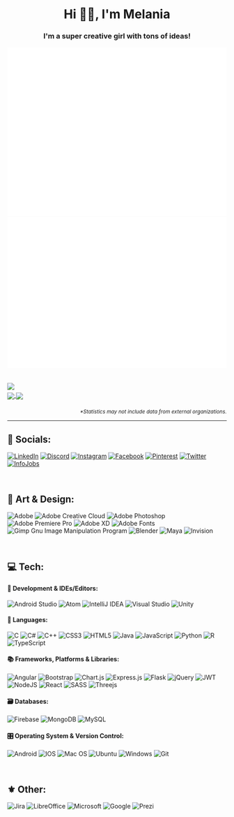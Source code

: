 <h1 align="center">Hi 🤙🏻️, I'm Melania</h1>
<h3 align="center">I'm a super creative girl with tons of ideas!</h3>

![Metrics](https://github.com/Mel-ania/metrics/blob/master/github-metrics.svg)
![Iso Calendar](https://github.com/Mel-ania/metrics/blob/master/metrics.plugin.isocalendar.fullyear.svg)

<br />

<a href="https://github.com/antonkomarev/github-profile-views-counter">
    <img src="https://komarev.com/ghpvc/?username=mel-ania&style=for-the-badge&label=PROFILE+VIEWS">
</a>
<br />
<a href="https://github.com/anuraghazra/github-readme-stats">
  <img align="center" src="https://github-readme-stats-mel-ania.vercel.app/api?username=mel-ania&show_icons=true&hide_border=trues&include_all_commits=true&count_private=true&role=OWNER,ORGANIZATION_MEMBER,COLLABORATOR&bg_color=30,e96443,904e95&title_color=fff&text_color=fff&icon_color=fff&layout=compact" />
</a>
<a href="https://github.com/anuraghazra/convoychat">
  <img align="center" src="https://github-readme-stats-mel-ania.vercel.app/api/top-langs/?username=mel-ania&show_icons=true&langs_count=10&show_icons=true&hide_border=true&layout=compact&bg_color=30,1076eb,2aa84b&title_color=fff&text_color=fff&include_all_commits=true&count_private=true" />
</a>

<p align='right'>
  <i>
    <sub>
      *Statistics may not include data from external organizations.
    </sub>
  </i>
</p>

---

## 🤸️ Socials:
[![LinkedIn](https://img.shields.io/badge/LinkedIn-%230077B5.svg?style=flat&logo=linkedin&logoColor=white)](https://linkedin.com/in/melania-gottardo)
[![Discord](https://img.shields.io/badge/Discord-%237289DA.svg?style=flat&logo=discord&logoColor=white)](htttps://discord.gg/Mel☆#6930)
[![Instagram](https://img.shields.io/badge/Instagram-%23E4405F.svg?style=flat&logo=Instagram&logoColor=white)](https://instagram.com/_mel_ania_)
[![Facebook](https://img.shields.io/badge/Facebook-%231877F2.svg?style=flat&logo=Facebook&logoColor=white)](https://www.facebook.com/profile.php?viewas=100000686899395&id=100014591193646)
[![Pinterest](https://img.shields.io/badge/Pinterest-%23E60023.svg?style=flat&logo=Pinterest&logoColor=white)](https://pinterest.com/melaniagottardo)
[![Twitter](https://img.shields.io/badge/Twitter-%231DA1F2.svg?style=flat&logo=Twitter&logoColor=white)](https://twitter.com/_mel_ania_)
[![InfoJobs](https://img.shields.io/badge/InfoJobs-InfoJobs.svg?style=flat&color=blue)](https://infojobs.it/melania-gottardo.prf)
<!--
[![Skype](https://img.shields.io/badge/Skype-%2300AFF0.svg?style=flat&logo=Skype&logoColor=white)]
[![Slack](https://img.shields.io/badge/Slack-4A154B?style=flat&logo=slack&logoColor=white)]
[![Telegram](https://img.shields.io/badge/Telegram-2CA5E0?style=flat&logo=telegram&logoColor=white)]
-->

<br/>

## 🎨 Art & Design:
![Adobe](https://img.shields.io/badge/adobe-%23FF0000.svg?style=for-the-badge&logo=adobe&logoColor=white)
![Adobe Creative Cloud](https://img.shields.io/badge/Adobe%20Creative%20Cloud-DA1F26.svg?style=for-the-badge&logo=Adobe%20Creative%20Cloud&logoColor=white)
![Adobe Photoshop](https://img.shields.io/badge/adobe%20photoshop-%2331A8FF.svg?style=for-the-badge&logo=adobephotoshop&logoColor=white)
![Adobe Premiere Pro](https://img.shields.io/badge/Adobe%20Premiere%20Pro-E383FE.svg?style=for-the-badge&logo=Adobe%20Premiere%20Pro&logoColor=white)
![Adobe XD](https://img.shields.io/badge/Adobe%20XD-54003A?style=for-the-badge&logo=Adobe%20XD&logoColor=white)
![Adobe Fonts](https://img.shields.io/badge/Adobe%20Fonts-000B1D.svg?style=for-the-badge&logo=Adobe%20Fonts&logoColor=white)
![Gimp Gnu Image Manipulation Program](https://img.shields.io/badge/Gimp-657D8B?style=for-the-badge&logo=gimp&logoColor=FFFFFF)
![Blender](https://img.shields.io/badge/blender-%23F5792A.svg?style=for-the-badge&logo=blender&logoColor=white)
![Maya](https://img.shields.io/badge/maya-33BCCC.svg?style=for-the-badge&logo=maya&logoColor=white)
![Invision](https://img.shields.io/badge/invision-FF3366?style=for-the-badge&logo=invision&logoColor=white)

<br/>

## 💻 Tech:

#### 📀️ Development & IDEs/Editors:
![Android Studio](https://img.shields.io/badge/Android%20Studio-3DDC84.svg?style=for-the-badge&logo=android-studio&logoColor=white)
![Atom](https://img.shields.io/badge/Atom-ABDD96.svg?style=for-the-badge&logo=atom&logoColor=black)
![IntelliJ IDEA](https://img.shields.io/badge/IntelliJIDEA-F94D43.svg?style=for-the-badge&logo=intellij-idea&logoColor=white)
![Visual Studio](https://img.shields.io/badge/Visual%20Studio-8B00B4.svg?style=for-the-badge&logo=visual-studio&logoColor=white)
![Unity](https://img.shields.io/badge/unity-%23000000.svg?style=for-the-badge&logo=unity&logoColor=white)

#### 🍎️ Languages:
![C](https://img.shields.io/badge/c-EA498C.svg?style=for-the-badge&logo=c&logoColor=white)
![C#](https://img.shields.io/badge/c%23-9E4B98.svg?style=for-the-badge&logo=c-sharp&logoColor=white)
![C++](https://img.shields.io/badge/c++-6199D3.svg?style=for-the-badge&logo=c%2B%2B&logoColor=white)
![CSS3](https://img.shields.io/badge/css3-%231572B6.svg?style=for-the-badge&logo=css3&logoColor=white)
![HTML5](https://img.shields.io/badge/html5-%23E34F26.svg?style=for-the-badge&logo=html5&logoColor=white)
![Java](https://img.shields.io/badge/java-%23ED8B00.svg?style=for-the-badge&logo=java&logoColor=white)
![JavaScript](https://img.shields.io/badge/javascript-%23323330.svg?style=for-the-badge&logo=javascript&logoColor=%23F7DF1E)
![Python](https://img.shields.io/badge/python-3670A0?style=for-the-badge&logo=python&logoColor=ffdd54)
![R](https://img.shields.io/badge/r-%23276DC3.svg?style=for-the-badge&logo=r&logoColor=white)
![TypeScript](https://img.shields.io/badge/typescript-%23007ACC.svg?style=for-the-badge&logo=typescript&logoColor=white)

#### 📚 Frameworks, Platforms & Libraries:
![Angular](https://img.shields.io/badge/angular-%23DD0031.svg?style=for-the-badge&logo=angular&logoColor=white)
![Bootstrap](https://img.shields.io/badge/bootstrap-%23563D7C.svg?style=for-the-badge&logo=bootstrap&logoColor=white)
![Chart.js](https://img.shields.io/badge/chart.js-F5788D.svg?style=for-the-badge&logo=chart.js&logoColor=white)
![Express.js](https://img.shields.io/badge/express.js-%23404d59.svg?style=for-the-badge&logo=express&logoColor=%2361DAFB)
![Flask](https://img.shields.io/badge/flask-%23000.svg?style=for-the-badge&logo=flask&logoColor=white)
![jQuery](https://img.shields.io/badge/jquery-%230769AD.svg?style=for-the-badge&logo=jquery&logoColor=white)
![JWT](https://img.shields.io/badge/JWT-black?style=for-the-badge&logo=JSON%20web%20tokens)
![NodeJS](https://img.shields.io/badge/node.js-6DA55F?style=for-the-badge&logo=node.js&logoColor=white)
![React](https://img.shields.io/badge/react-%2320232a.svg?style=for-the-badge&logo=react&logoColor=%2361DAFB)
![SASS](https://img.shields.io/badge/SASS-hotpink.svg?style=for-the-badge&logo=SASS&logoColor=white)
![Threejs](https://img.shields.io/badge/threejs-black?style=for-the-badge&logo=three.js&logoColor=white)

#### 🗃️ Databases:
![Firebase](https://img.shields.io/badge/firebase-FFCA28.svg?style=for-the-badge&logo=firebase&logoColor=white)
![MongoDB](https://img.shields.io/badge/MongoDB-%234ea94b.svg?style=for-the-badge&logo=mongodb&logoColor=white)
![MySQL](https://img.shields.io/badge/mysql-%2300f.svg?style=for-the-badge&logo=mysql&logoColor=white)

#### 🎛️ Operating System & Version Control:
![Android](https://img.shields.io/badge/Android-3DDC84?style=for-the-badge&logo=android&logoColor=white)
![IOS](https://img.shields.io/badge/iOS-dbdbdb?style=for-the-badge&logo=ios&logoColor=black)
![Mac OS](https://img.shields.io/badge/mac%20os-000000?style=for-the-badge&logo=macos&logoColor=F0F0F0)
![Ubuntu](https://img.shields.io/badge/Ubuntu-E95420?style=for-the-badge&logo=ubuntu&logoColor=white)
![Windows](https://img.shields.io/badge/Windows-0078D6?style=for-the-badge&logo=windows&logoColor=white)
![Git](https://img.shields.io/badge/git-%23F05033.svg?style=for-the-badge&logo=git&logoColor=white)

<br/>

## ⚜️ Other:
![Jira](https://img.shields.io/badge/jira-%230A0FFF.svg?style=for-the-badge&logo=jira&logoColor=white)
![LibreOffice](https://img.shields.io/badge/LibreOffice-%2318A303?style=for-the-badge&logo=LibreOffice&logoColor=white)
![Microsoft](https://img.shields.io/badge/Microsoft-0078D4?style=for-the-badge&logo=microsoft&logoColor=white)
![Google](https://img.shields.io/badge/Google%20Suite-EA4335?style=for-the-badge&logo=google&logoColor=white)
![Prezi](https://img.shields.io/badge/Prezi-1A67CC.svg?style=for-the-badge&logo=Prezi&logoColor=white)

<!--
https://github.com/anuraghazra/anuraghazra/blob/master/README.md
https://github.com/CircuitSacul/CircuitSacul/blob/main/README.md
https://github.com/IonicaBizau/github-profile-languages
https://github.com/Mel-ania/metrics/blob/master/metrics.plugin.languages.svg
-->
